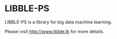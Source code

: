 # LIBBLE-PS

LIBBLE-PS is a library for big data machine learning. 

Please visit http://www.libble.tk for more details.